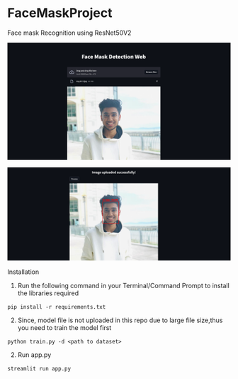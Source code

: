 # FaceMaskProject
Face mask Recognition using ResNet50V2



![sample1](sample1.png)


![sample2](sample2.png)

Installation

1. Run the following command in your Terminal/Command Prompt to install the libraries required
```
pip install -r requirements.txt
```

2. Since, model file is not uploaded in this repo due to large file size,thus you need to train the model first
```
python train.py -d <path to dataset>
```
2. Run app.py
```
streamlit run app.py
```
